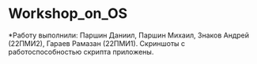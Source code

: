 # Workshop_on_OS
*Работу выполнили: Паршин Даниил, Паршин Михаил, Знаков Андрей (22ПМИ2), Гараев Рамазан (22ПМИ1).
Скриншоты с работоспособностью скрипта приложены.
